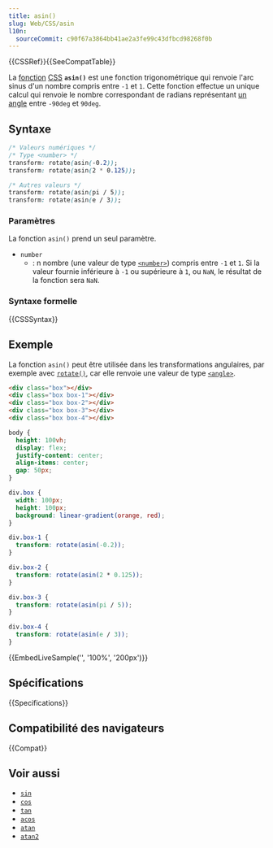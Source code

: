 ```yaml
---
title: asin()
slug: Web/CSS/asin
l10n:
  sourceCommit: c90f67a3864bb41ae2a3fe99c43dfbcd98268f0b
---
```


{{CSSRef}}{{SeeCompatTable}}

La [fonction](/fr/docs/Web/CSS/CSS_Functions) [CSS](/fr/docs/Web/CSS) **`asin()`** est une fonction trigonométrique qui renvoie l'arc sinus d'un nombre compris entre `-1` et `1`. Cette fonction effectue un unique calcul qui renvoie le nombre correspondant de radians représentant [un angle](/fr/docs/Web/CSS/angle) entre `-90deg` et `90deg`.

## Syntaxe

```css
/* Valeurs numériques */
/* Type <number> */
transform: rotate(asin(-0.2));
transform: rotate(asin(2 * 0.125));

/* Autres valeurs */
transform: rotate(asin(pi / 5));
transform: rotate(asin(e / 3));
```

### Paramètres

La fonction `asin()` prend un seul paramètre.

- `number`
  - : n nombre (une valeur de type [`<number>`](/fr/docs/Web/CSS/number)) compris entre `-1` et `1`. Si la valeur fournie inférieure à `-1` ou supérieure à `1`, ou `NaN`, le résultat de la fonction sera `NaN`.

### Syntaxe formelle

{{CSSSyntax}}

## Exemple

La fonction `asin()` peut être utilisée dans les transformations angulaires, par exemple avec [`rotate()`](/fr/docs/Web/CSS/transform-function/rotate), car elle renvoie une valeur de type [`<angle>`](/fr/docs/Web/CSS/angle).

```html hidden
<div class="box"></div>
<div class="box box-1"></div>
<div class="box box-2"></div>
<div class="box box-3"></div>
<div class="box box-4"></div>
```

```css hidden
body {
  height: 100vh;
  display: flex;
  justify-content: center;
  align-items: center;
  gap: 50px;
}
```

```css
div.box {
  width: 100px;
  height: 100px;
  background: linear-gradient(orange, red);
}

div.box-1 {
  transform: rotate(asin(-0.2));
}

div.box-2 {
  transform: rotate(asin(2 * 0.125));
}

div.box-3 {
  transform: rotate(asin(pi / 5));
}

div.box-4 {
  transform: rotate(asin(e / 3));
}
```

{{EmbedLiveSample('', '100%', '200px')}}

## Spécifications

{{Specifications}}

## Compatibilité des navigateurs

{{Compat}}

## Voir aussi

- [`sin`](/fr/docs/Web/CSS/sin)
- [`cos`](/fr/docs/Web/CSS/cos)
- [`tan`](/fr/docs/Web/CSS/tan)
- [`acos`](/fr/docs/Web/CSS/acos)
- [`atan`](/fr/docs/Web/CSS/atan)
- [`atan2`](/fr/docs/Web/CSS/atan2)
